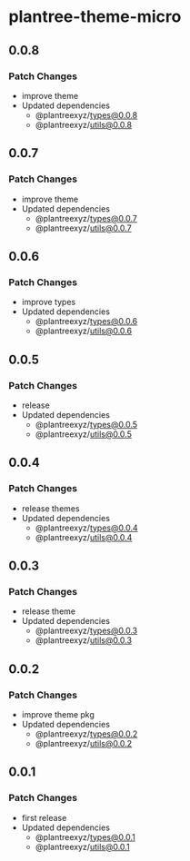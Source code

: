 # plantree-theme-micro

## 0.0.8

### Patch Changes

- improve theme
- Updated dependencies
  - @plantreexyz/types@0.0.8
  - @plantreexyz/utils@0.0.8

## 0.0.7

### Patch Changes

- improve theme
- Updated dependencies
  - @plantreexyz/types@0.0.7
  - @plantreexyz/utils@0.0.7

## 0.0.6

### Patch Changes

- improve types
- Updated dependencies
  - @plantreexyz/types@0.0.6
  - @plantreexyz/utils@0.0.6

## 0.0.5

### Patch Changes

- release
- Updated dependencies
  - @plantreexyz/types@0.0.5
  - @plantreexyz/utils@0.0.5

## 0.0.4

### Patch Changes

- release themes
- Updated dependencies
  - @plantreexyz/types@0.0.4
  - @plantreexyz/utils@0.0.4

## 0.0.3

### Patch Changes

- release theme
- Updated dependencies
  - @plantreexyz/types@0.0.3
  - @plantreexyz/utils@0.0.3

## 0.0.2

### Patch Changes

- improve theme pkg
- Updated dependencies
  - @plantreexyz/types@0.0.2
  - @plantreexyz/utils@0.0.2

## 0.0.1

### Patch Changes

- first release
- Updated dependencies
  - @plantreexyz/types@0.0.1
  - @plantreexyz/utils@0.0.1
